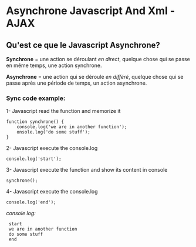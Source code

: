 # Asynchrone Javascript And Xml - AJAX

## Qu'est ce que le Javascript Asynchrone?

**Synchrone** = une action se déroulant _en direct_, quelque chose qui se passe en même temps, une action synchrone.

**Asynchrone** = une action qui se déroule _en différé_, quelque chose qui se passe après une période de temps, un action asynchrone.

### Sync code example:

1- Javascript read the function and memorize it

    function synchrone() {
        console.log('we are in another function');
        onsole.log('do some stuff');
    }

2- Javascript execute the console.log

    console.log('start');

3- Javascript execute the function and show its content in console

    synchrone();

4- Javascript execute the console.log

    console.log('end');

_console log:_

     start
     we are in another function
     do some stuff
     end
